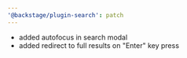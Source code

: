 ```yaml
---
'@backstage/plugin-search': patch
---
```


- added autofocus in search modal
- added redirect to full results on "Enter" key press
